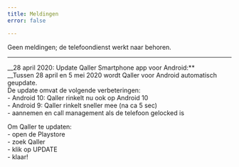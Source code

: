 ```yaml
---
title: Meldingen
error: false

---
```

Geen meldingen; de telefoondienst werkt naar behoren.

***

__28 april 2020: Update Qaller Smartphone app voor Android:**  
__Tussen 28 april en 5 mei 2020 wordt Qaller voor Android automatisch geupdate.   
De update omvat de volgende verbeteringen:   
\- Android 10: Qaller rinkelt nu ook op Android 10   
\- Android 9: Qaller rinkelt sneller mee (na ca 5 sec)  
\- aannemen en call management als de telefoon gelocked is  
  
Om Qaller te updaten:   
\- open de Playstore  
\- zoek Qaller  
\- klik op UPDATE   
\- klaar!